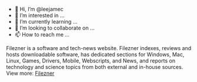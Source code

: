 - 👋 Hi, I’m @leejamec
- 👀 I’m interested in ...
- 🌱 I’m currently learning ...
- 💞️ I’m looking to collaborate on ...
- 📫 How to reach me ...

<!---
leejamec/leejamec is a ✨ special ✨ repository because its `README.md` (this file) appears on your GitHub profile.
You can click the Preview link to take a look at your changes.
--->

Filezner is a software and tech-news website. Filezner indexes, reviews and hosts downloadable software, has dedicated sections for Windows, Mac, Linux, Games, Drivers, Mobile, Webscripts, and News, and reports on technology and science topics from both external and in-house sources. View more: <a href="https://filezner.com/">Filezner</a>
